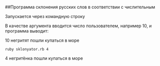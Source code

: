 ##Программа склонения русских слов в соответствии с числительным

Запускается через командную строку

В качестве аргумента вводится число пользователем,  например 10, и программа выводит:

10 негритят пошли купаться в море

`ruby sklonyator.rb 4`

4 негритёнка пошли купаться в море
